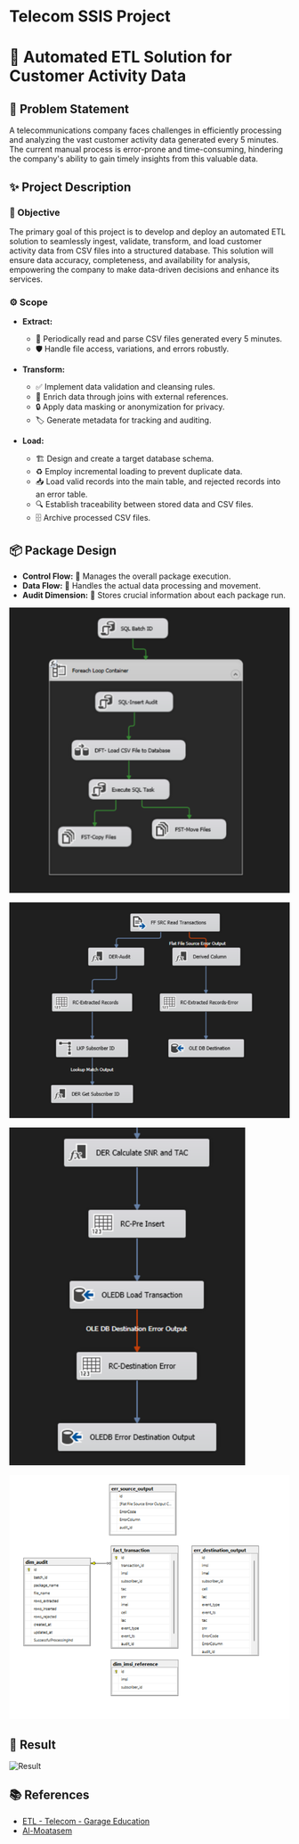 # Telecom SSIS Project
# 🚀 Automated ETL Solution for Customer Activity Data 

## 🧐 Problem Statement

A telecommunications company faces challenges in efficiently processing and analyzing the vast customer activity data generated every 5 minutes. The current manual process is error-prone and time-consuming, hindering the company's ability to gain timely insights from this valuable data.

## ✨ Project Description

### 🎯 Objective

The primary goal of this project is to develop and deploy an automated ETL solution to seamlessly ingest, validate, transform, and load customer activity data from CSV files into a structured database. This solution will ensure data accuracy, completeness, and availability for analysis, empowering the company to make data-driven decisions and enhance its services.

### ⚙️ Scope

* **Extract:**
    * 🔄 Periodically read and parse CSV files generated every 5 minutes.
    * 🛡️ Handle file access, variations, and errors robustly.

* **Transform:**
    * ✅ Implement data validation and cleansing rules.
    * 🔗 Enrich data through joins with external references.
    * 🔒 Apply data masking or anonymization for privacy.
    * 🏷️ Generate metadata for tracking and auditing.

* **Load:**
    * 🏗️ Design and create a target database schema.
    * ♻️ Employ incremental loading to prevent duplicate data.
    * 📥 Load valid records into the main table, and rejected records into an error table.
    * 🔍 Establish traceability between stored data and CSV files.
    * 🗄️ Archive processed CSV files.

## 📦 Package Design

* **Control Flow:** 🧠 Manages the overall package execution.
* **Data Flow:** 🔀 Handles the actual data processing and movement.
* **Audit Dimension:** 📝 Stores crucial information about each package run.

![Control Flow](https://github.com/Welloz03/Telecom-SSIS-Project/blob/fcfd3d9bf8ad71491aa87c9b6452938bbe5700c0/images/Control%20Flow.png)

![Data Flow 1](https://github.com/Welloz03/Telecom-SSIS-Project/blob/fcfd3d9bf8ad71491aa87c9b6452938bbe5700c0/images/Data%20Flow%201.png)

![Data Flow 2](https://github.com/Welloz03/Telecom-SSIS-Project/blob/fcfd3d9bf8ad71491aa87c9b6452938bbe5700c0/images/Data%20Flow%202.png)

![Database Schema](https://github.com/Welloz03/Telecom-SSIS-Project/blob/fcfd3d9bf8ad71491aa87c9b6452938bbe5700c0/images/Database%20Schema.png)

## 🎉 Result

![Result](https://github.com/user-attachments/assets/f5f091bf-b835-478e-8b23-c3c09e190a50)

## 📚 References

* [ETL - Telecom - Garage Education](https://docs.google.com/document/d/1CsG6QS6Hh-T6x-luJoGlx2eJq6CXvfbwKB7977bjc8o/edit)
* [Al-Moatasem](https://github.com/Al-Moatasem/ETL-Telecom-SSIS)
